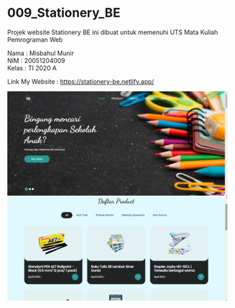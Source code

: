 # 009_Stationery_BE
Projek website Stationery BE ini dibuat untuk memenuhi UTS Mata Kuliah Pemrograman Web

Nama  : Misbahul Munir <br>
NIM   : 20051204009 <br>
Kelas : TI 2020 A <br>

Link My Website :
https://stationery-be.netlify.app/

![web_StationeryBE1.png]( https://github.com/xybe-zip/009_Stationery_BE/blob/main/images/web_StationeryBE1.png ) 
![web_StationeryBE1.png]( https://github.com/xybe-zip/009_Stationery_BE/blob/main/images/web_StationeryBE2.png )
